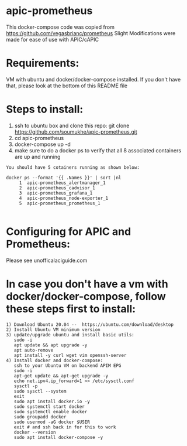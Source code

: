 # apic-prometheus
This docker-compose code was copied from https://github.com/vegasbrianc/prometheus
Slight Modifications were made for ease of use with APIC/cAPIC

# Requirements:  
VM with ubuntu and docker/docker-compose installed.  If you don't have that, please look at the bottom of this README file

# Steps to install:
1) ssh to ubuntu box and clone this repo:  git clone https://github.com/soumukhe/apic-prometheus.git
2) cd apic-prometheus
3) docker-compose up -d 
4) make sure to do a docker ps to verify that all 8 associated containers are up and running

```
You should have 5 cotainers running as shown below:

docker ps --format '{{ .Names }}' | sort |nl
     1  apic-prometheus_alertmanager_1
     2  apic-prometheus_cadvisor_1
     3  apic-prometheus_grafana_1
     4  apic-prometheus_node-exporter_1
     5  apic-prometheus_prometheus_1
        
```

# Configuring for APIC and Prometheus:
Please see unofficalaciguide.com

# In case you don't have a vm with docker/docker-compose, follow these steps first to install:
```
1) Download Ubuntu 20.04 --  https://ubuntu.com/download/desktop
2) Install Ubuntu VM minimum version
3) update/upgrade ubuntu and install basic utils: 
   sudo -i
   apt update && apt upgrade -y
   apt auto-remove
   apt install -y curl wget vim openssh-server
4) Install docker and docker-compose:
   ssh to your Ubuntu VM on backend APIM EPG
   sudo -i
   apt-get update && apt-get upgrade -y
   echo net.ipv4.ip_forward=1 >> /etc/sysctl.conf
   sysctl -p
   sudo sysctl --system
   exit 
   sudo apt install docker.io -y
   sudo systemctl start docker
   sudo systemctl enable docker
   sudo groupadd docker
   sudo usermod -aG docker $USER
   exit # and ssh back in for this to work
   docker --version
   sudo apt install docker-compose -y
